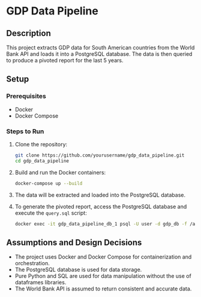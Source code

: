 # GDP Data Pipeline

## Description
This project extracts GDP data for South American countries from the World Bank API and loads it into a PostgreSQL database. The data is then queried to produce a pivoted report for the last 5 years.

## Setup

### Prerequisites
- Docker
- Docker Compose

### Steps to Run

1. Clone the repository:
    ```bash
    git clone https://github.com/yourusername/gdp_data_pipeline.git
    cd gdp_data_pipeline
    ```

2. Build and run the Docker containers:
    ```bash
    docker-compose up --build
    ```

3. The data will be extracted and loaded into the PostgreSQL database.

4. To generate the pivoted report, access the PostgreSQL database and execute the `query.sql` script:
    ```bash
    docker exec -it gdp_data_pipeline_db_1 psql -U user -d gdp_db -f /app/query.sql
    ```

## Assumptions and Design Decisions
- The project uses Docker and Docker Compose for containerization and orchestration.
- The PostgreSQL database is used for data storage.
- Pure Python and SQL are used for data manipulation without the use of dataframes libraries.
- The World Bank API is assumed to return consistent and accurate data.
